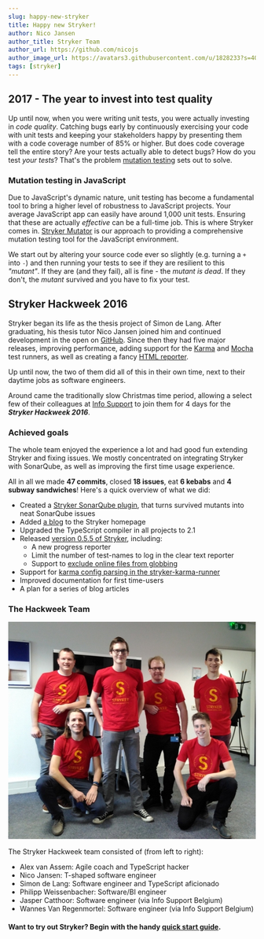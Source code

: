 ```yaml
---
slug: happy-new-stryker
title: Happy new Stryker!
author: Nico Jansen
author_title: Stryker Team
author_url: https://github.com/nicojs
author_image_url: https://avatars3.githubusercontent.com/u/1828233?s=400&u=fec18ad3776aaafec54c49bbd7173a841ae7ea59&v=4
tags: [stryker]
---
```


## 2017 - The year to invest into test quality

Up until now, when you were writing unit tests, you were actually investing in _code quality_. Catching bugs early by continuously
exercising your code with unit tests and keeping your stakeholders happy by presenting them with a code coverage number of 85% or higher.
But does code coverage tell the entire story? Are your tests actually able to detect bugs? How do you test _your tests_?
That's the problem [mutation testing](https://en.wikipedia.org/wiki/Mutation_testing) sets out to solve.

<!--truncate-->

### Mutation testing in JavaScript

Due to JavaScript's dynamic nature, unit testing has become a fundamental tool to bring a higher level of robustness to JavaScript projects.
Your average JavaScript app can easily have around 1,000 unit tests. Ensuring that these are actually _effective_ can be a full-time job. This is where Stryker comes in.
[Stryker Mutator](http://stryker-mutator.github.io/) is our approach to providing a comprehensive mutation testing tool for the JavaScript environment.

We start out by altering your source code ever so slightly (e.g. turning a `+` into `-`) and then running your tests to see if they are
resilient to this _"mutant"_. If they are (and they fail), all is fine - the _mutant is dead_. If they don't, the _mutant_ survived and you have to fix your test.

## Stryker Hackweek 2016

Stryker began its life as the thesis project of Simon de Lang. After graduating, his thesis tutor Nico Jansen joined him and continued development in the open on [GitHub](https://github.com/stryker-mutator/).
Since then they had five major releases, improving performance, adding support for the [Karma](http://karma-runner.github.io/1.0/index.html) and [Mocha](http://mochajs.org/) test runners,
as well as creating a fancy [HTML reporter](https://github.com/stryker-mutator/mutation-testing-elements/tree/master/packages/mutation-testing-elements).

Up until now, the two of them did all of this in their own time, next to their daytime jobs as software engineers.

Around came the traditionally slow Christmas time period, allowing a select few of their colleagues at [Info Support](https://www.infosupport.com/) to join them for 4 days for the **_Stryker Hackweek 2016_**.

### Achieved goals

The whole team enjoyed the experience a lot and had good fun extending Stryker and fixing issues.
We mostly concentrated on integrating Stryker with SonarQube, as well as improving the first time usage experience.

All in all we made **47 commits**, closed **18 issues**, eat **6 kebabs** and **4 subway sandwiches**!
Here's a quick overview of what we did:

- Created a [Stryker SonarQube plugin](https://github.com/stryker-mutator/sonar-stryker-plugin), that turns survived mutants into neat SonarQube issues
- Added [a blog](http://stryker-mutator.github.io/blog.html) to the Stryker homepage
- Upgraded the TypeScript compiler in all projects to 2.1
- Released [version 0.5.5 of Stryker](http://stryker-mutator.github.io/blog/2016-12-30/stryker-0-5-5.html), including:
  - A new progress reporter
  - Limit the number of test-names to log in the clear text reporter
  - Support to [exclude online files from globbing](https://github.com/stryker-mutator/stryker-js/issues/90)
- Support for [karma config parsing in the stryker-karma-runner](https://github.com/stryker-mutator/stryker-js/tree/master/packages/stryker-karma-runner/issues/7)
- Improved documentation for first time-users
- A plan for a series of blog articles

### The Hackweek Team

![The Hackweek Team (f.l.t.r.): Alex van Assem, Nico Jansen, Simon de Lang, Philipp Weissenbacher, Jasper Catthoor, Wannes Van Regenmortel](/images/blogs/stryker-team-photo.jpg)

The Stryker Hackweek team consisted of (from left to right):

- Alex van Assem: Agile coach and TypeScript hacker
- Nico Jansen: T-shaped software engineer
- Simon de Lang: Software engineer and TypeScript aficionado
- Philipp Weissenbacher: Software/BI engineer
- Jasper Catthoor: Software engineer (via Info Support Belgium)
- Wannes Van Regenmortel: Software engineer (via Info Support Belgium)

#### Want to try out Stryker? Begin with the handy [quick start guide](http://stryker-mutator.github.io/quickstart.html).
